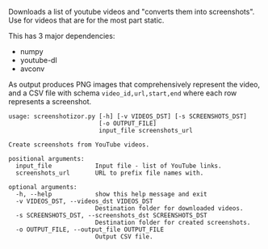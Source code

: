 Downloads a list of youtube videos and "converts them into screenshots".
Use for videos that are for the most part static.

This has 3 major dependencies:

* numpy
* youtube-dl
* avconv

As output produces PNG images that comprehensively represent the video,
and a CSV file with schema ```video_id,url,start,end``` where each row
represents a screenshot.


```
usage: screenshotizor.py [-h] [-v VIDEOS_DST] [-s SCREENSHOTS_DST]
                         [-o OUTPUT_FILE]
                         input_file screenshots_url

Create screenshots from YouTube videos.

positional arguments:
  input_file            Input file - list of YouTube links.
  screenshots_url       URL to prefix file names with.

optional arguments:
  -h, --help            show this help message and exit
  -v VIDEOS_DST, --videos_dst VIDEOS_DST
                        Destination folder for downloaded videos.
  -s SCREENSHOTS_DST, --screenshots_dst SCREENSHOTS_DST
                        Destination folder for created screenshots.
  -o OUTPUT_FILE, --output_file OUTPUT_FILE
                        Output CSV file.
```
